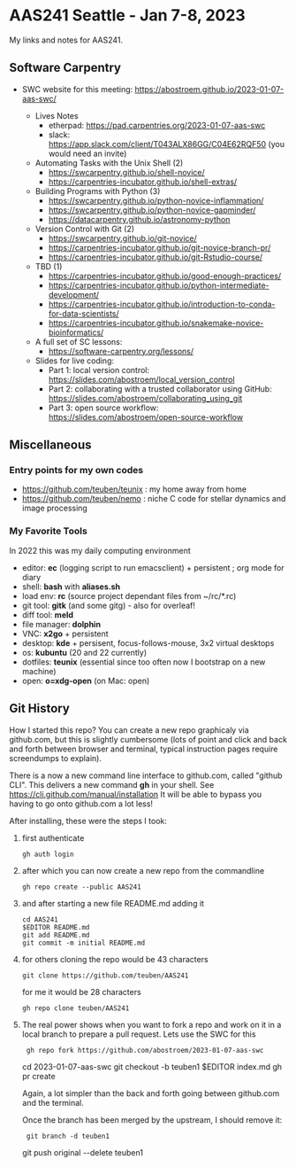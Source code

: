 #  AAS241 Seattle - Jan 7-8, 2023

My links and notes for AAS241.

## Software Carpentry

* SWC website for this meeting: https://abostroem.github.io/2023-01-07-aas-swc/

  * Lives Notes
    * etherpad: https://pad.carpentries.org/2023-01-07-aas-swc
    * slack: https://app.slack.com/client/T043ALX86GG/C04E62RQF50 (you would need an invite)
  * Automating Tasks with the Unix Shell (2)
    * https://swcarpentry.github.io/shell-novice/
    * https://carpentries-incubator.github.io/shell-extras/
  * Building Programs with Python (3)
    * https://swcarpentry.github.io/python-novice-inflammation/
    * https://swcarpentry.github.io/python-novice-gapminder/
    * https://datacarpentry.github.io/astronomy-python
  * Version Control with Git (2)
    * https://swcarpentry.github.io/git-novice/
    * https://carpentries-incubator.github.io/git-novice-branch-pr/
    * https://carpentries-incubator.github.io/git-Rstudio-course/
  * TBD (1)
    * https://carpentries-incubator.github.io/good-enough-practices/
    * https://carpentries-incubator.github.io/python-intermediate-development/
    * https://carpentries-incubator.github.io/introduction-to-conda-for-data-scientists/
    * https://carpentries-incubator.github.io/snakemake-novice-bioinformatics/
  * A full set of SC lessons:
    * https://software-carpentry.org/lessons/
  * Slides for live coding:
    * Part 1: local version control: https://slides.com/abostroem/local_version_control
    * Part 2: collaborating with a trusted collaborator using GitHub: https://slides.com/abostroem/collaborating_using_git
    * Part 3: open source workflow: https://slides.com/abostroem/open-source-workflow



## Miscellaneous

### Entry points for my own codes

* https://github.com/teuben/teunix : my home away from home
* https://github.com/teuben/nemo : niche C code for stellar dynamics and image processing

### My Favorite Tools

In 2022 this was my daily computing environment

- editor:        **ec** (logging script to run emacsclient) + persistent ; org mode for diary
- shell:         **bash**  with  **aliases.sh**
- load env:      **rc**    (source project dependant files from ~/rc/*.rc) 
- git tool:      **gitk** (and some gitg) - also for overleaf!
- diff tool:     **meld**
- file manager:  **dolphin**
- VNC:           **x2go** + persistent
- desktop:       **kde**  + persisent, focus-follows-mouse, 3x2 virtual desktops
- os:            **kubuntu**   (20 and 22 currently)
- dotfiles:      **teunix** (essential since too often now I bootstrap on a new machine)
- open:          **o=xdg-open** (on Mac: open)

## Git History

How I started this repo?  You can create a new repo graphicaly via github.com, but
this is slightly cumbersome (lots of point and click and back and forth between browser
and terminal, typical instruction pages require screendumps to explain).

There is a now a new command line interface to github.com,
called "github CLI". This delivers a new command **gh** in your shell. See
https://cli.github.com/manual/installation  It will be able to bypass you having
to go onto github.com a lot less!

After installing, these were the steps I took:

1. first authenticate

       gh auth login

2. after which you can now create a new repo from the commandline

       gh repo create --public AAS241

3. and after starting a new file README.md adding it

       cd AAS241
       $EDITOR README.md
       git add README.md
       git commit -m initial README.md

4. for others cloning the repo would be 43 characters

       git clone https://github.com/teuben/AAS241

   for me it would be 28 characters

       gh repo clone teuben/AAS241

5. The real power shows when you want to fork a repo and work on it
   in a local branch to prepare a pull request. Lets use the SWC for this

        gh repo fork https://github.com/abostroem/2023-01-07-aas-swc
	cd 2023-01-07-aas-swc
	git checkout -b teuben1
	$EDITOR index.md
	gh pr create 

   Again, a lot simpler than the back and forth going between github.com and the terminal.

   Once the branch has been merged by the upstream, I should remove it:

        git branch -d teuben1
	git push original --delete teuben1
	
